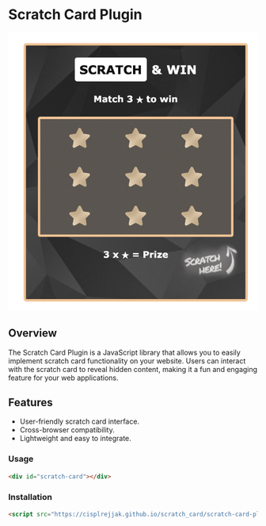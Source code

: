 # Scratch Card Plugin

![Plugin Demo](demo.png)

## Overview

The Scratch Card Plugin is a JavaScript library that allows you to easily implement scratch card functionality on your website. Users can interact with the scratch card to reveal hidden content, making it a fun and engaging feature for your web applications.

## Features

- User-friendly scratch card interface.
- Cross-browser compatibility.
- Lightweight and easy to integrate.

### Usage

```html
<div id="scratch-card"></div>
```

### Installation

```html
<script src="https://cisplrejjak.github.io/scratch_card/scratch-card-plugin.js"></script>
```

